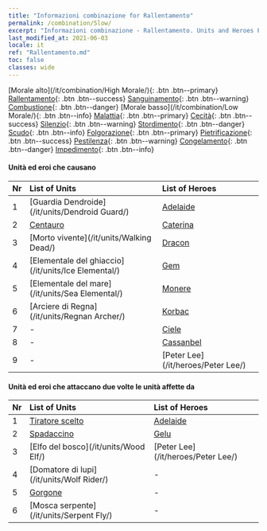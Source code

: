 ```yaml
---
title: "Informazioni combinazione for Rallentamento"
permalink: /combination/Slow/
excerpt: "Informazioni combinazione - Rallentamento. Units and Heroes Formation."
last_modified_at: 2021-06-03
locale: it
ref: "Rallentamento.md"
toc: false
classes: wide
---
```


  [Morale alto](/it/combination/High Morale/){: .btn .btn--primary} [Rallentamento](/it/combination/Slow/){: .btn .btn--success} [Sanguinamento](/it/combination/Bleeding/){: .btn .btn--warning} [Combustione](/it/combination/Burning/){: .btn .btn--danger} [Morale basso](/it/combination/Low Morale/){: .btn .btn--info} [Malattia](/it/combination/Disease/){: .btn .btn--primary} [Cecità](/it/combination/Blind/){: .btn .btn--success} [Silenzio](/it/combination/Silence/){: .btn .btn--warning} [Stordimento](/it/combination/Stun/){: .btn .btn--danger} [Scudo](/it/combination/Shield/){: .btn .btn--info} [Folgorazione](/it/combination/Static/){: .btn .btn--primary} [Pietrificazione](/it/combination/Petrify/){: .btn .btn--success} [Pestilenza](/it/combination/Plague/){: .btn .btn--warning} [Congelamento](/it/combination/Freeze/){: .btn .btn--danger} [Impedimento](/it/combination/Deterrence/){: .btn .btn--info} 


#### Unità ed eroi che causano <Rallentamento>

  | Nr |  List of Units  | List of Heroes | 
  |:---|:----------------|:---------------| 
  | 1 | [Guardia Dendroide](/it/units/Dendroid Guard/) | [Adelaide](/it/heroes/Adelaide/) |
  | 2 | [Centauro](/it/units/Centaur/) | [Caterina](/it/heroes/Catherine/) |
  | 3 | [Morto vivente](/it/units/Walking Dead/) | [Dracon](/it/heroes/Dracon/) |
  | 4 | [Elementale del ghiaccio](/it/units/Ice Elemental/) | [Gem](/it/heroes/Gem/) |
  | 5 | [Elementale del mare](/it/units/Sea Elemental/) | [Monere](/it/heroes/Monere/) |
  | 6 | [Arciere di Regna](/it/units/Regnan Archer/) | [Korbac](/it/heroes/Korbac/) |
  | 7 | - | [Ciele](/it/heroes/Ciele/) |
  | 8 | - | [Cassanbel](/it/heroes/Cassanbel/) |
  | 9 | - | [Peter Lee](/it/heroes/Peter Lee/) |


#### Unità ed eroi che attaccano due volte le unità affette da <Rallentamento>

  | Nr |  List of Units  | List of Heroes | 
  |:---|:----------------|:---------------| 
  | 1 | [Tiratore scelto](/it/units/Marksman/) | [Adelaide](/it/heroes/Adelaide/) |
  | 2 | [Spadaccino](/it/units/Swordsman/) | [Gelu](/it/heroes/Gelu/) |
  | 3 | [Elfo del bosco](/it/units/Wood Elf/) | [Peter Lee](/it/heroes/Peter Lee/) |
  | 4 | [Domatore di lupi](/it/units/Wolf Rider/) | - |
  | 5 | [Gorgone](/it/units/Gorgon/) | - |
  | 6 | [Mosca serpente](/it/units/Serpent Fly/) | - |
